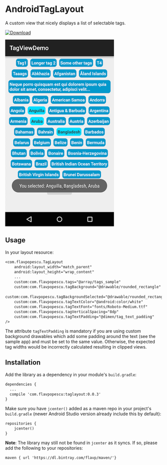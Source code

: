# AndroidTagLayout
A custom view that nicely displays a list of selectable tags.

[ ![Download](https://api.bintray.com/packages/flavp/maven/taglayout/images/download.svg) ](https://bintray.com/flavp/maven/taglayout/_latestVersion)

![TagLayout Screenshot](screenshot1.png)

## Usage

In your layout resource:

    <com.flavpopescu.TagLayout
        android:layout_width="match_parent"
        android:layout_height="wrap_content"
        ...
        custom:com.flavpopescu.tags="@array/tags_sample"
        custom:com.flavpopescu.tagBackground="@drawable/rounded_rectangle"
        custom:com.flavpopescu.tagBackgroundSelected="@drawable/rounded_rectangle_selected"
        custom:com.flavpopescu.tagTextColor="@android:color/white"
        custom:com.flavpopescu.tagTextFont="fonts/Roboto-Medium.ttf"
        custom:com.flavpopescu.tagVerticalSpacing="8dp"
        custom:com.flavpopescu.tagTextPadding="@dimen/tag_text_padding"
    />

The attribute `tagTextPadding` is mandatory if you are using custom background drawables which add some padding around the text (see the sample app) and must be set to the same value. Otherwise, the expected tag widths would be incorrectly calculated resulting in clipped views.

## Installation

Add the library as a dependency in your module's `build.gradle`:

    dependencies {
      ...
      compile 'com.flavpopescu:taglayout:0.0.3'
    }
    
Make sure you have `jcenter()` added as a maven repo in your project's `build.gradle` (newer Android Studio version already include this by default):

    repositories {
        jcenter()
    }

**Note**: The library may still not be found in `jcenter` as it syncs. If so, please add the following to your repositories:

    maven { url 'https://dl.bintray.com/flavp/maven/'}
